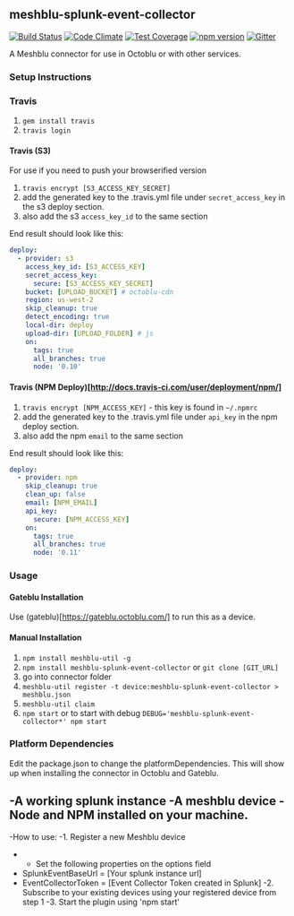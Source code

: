 ## meshblu-splunk-event-collector

[![Build Status](https://travis-ci.org/octoblu/meshblu-splunk-event-collector.svg?branch=master)](https://travis-ci.org/octoblu/meshblu-splunk-event-collector)
[![Code Climate](https://codeclimate.com/github/octoblu/meshblu-splunk-event-collector/badges/gpa.svg)](https://codeclimate.com/github/octoblu/meshblu-splunk-event-collector)
[![Test Coverage](https://codeclimate.com/github/octoblu/meshblu-splunk-event-collector/badges/coverage.svg)](https://codeclimate.com/github/octoblu/meshblu-splunk-event-collector)
[![npm version](https://badge.fury.io/js/meshblu-splunk-event-collector.svg)](http://badge.fury.io/js/meshblu-splunk-event-collector)
[![Gitter](https://badges.gitter.im/octoblu/help.svg)](https://gitter.im/octoblu/help)

A Meshblu connector for use in Octoblu or with other services.

### Setup Instructions

### Travis

1. `gem install travis`
1. `travis login`

#### Travis (S3)

For use if you need to push your browserified version

1. `travis encrypt [S3_ACCESS_KEY_SECRET]`
1. add the generated key to the .travis.yml file under `secret_access_key` in the s3 deploy section.
1. also add the s3 `access_key_id` to the same section

End result should look like this:

```yml
deploy:
  - provider: s3
    access_key_id: [S3_ACCESS_KEY]
    secret_access_key:
      secure: [S3_ACCESS_KEY_SECRET]
    bucket: [UPLOAD_BUCKET] # octoblu-cdn
    region: us-west-2
    skip_cleanup: true
    detect_encoding: true
    local-dir: deploy
    upload-dir: [UPLOAD_FOLDER] # js
    on:
      tags: true
      all_branches: true
      node: '0.10'
```

#### Travis (NPM Deploy)[http://docs.travis-ci.com/user/deployment/npm/]

1. `travis encrypt [NPM_ACCESS_KEY]` - this key is found in `~/.npmrc`
1. add the generated key to the .travis.yml file under `api_key` in the npm deploy section.
1. also add the npm `email` to the same section

End result should look like this:

```yml
deploy:
  - provider: npm
    skip_cleanup: true
    clean_up: false
    email: [NPM_EMAIL]
    api_key:
      secure: [NPM_ACCESS_KEY]
    on:
      tags: true
      all_branches: true
      node: '0.11'
```

### Usage

#### Gateblu Installation

Use (gateblu)[https://gateblu.octoblu.com/] to run this as a device.

#### Manual Installation

1. `npm install meshblu-util -g`
1. `npm install meshblu-splunk-event-collector` or `git clone [GIT_URL]`
1. go into connector folder
1. `meshblu-util register -t device:meshblu-splunk-event-collector > meshblu.json`
1. `meshblu-util claim`
1. `npm start` or to start with debug `DEBUG='meshblu-splunk-event-collector*' npm start`


### Platform Dependencies

Edit the package.json to change the platformDependencies. This will show up when installing the connector in Octoblu and Gateblu.

-A working splunk instance
-A meshblu device
-Node and NPM installed on your machine.
-
-How to use:
-1. Register a new Meshblu device
-  - Set the following properties on the options field
-   SplunkEventBaseUrl = [Your splunk instance url]
-   EventCollectorToken = [Event Collector Token created in Splunk]
-2. Subscribe to your existing devices using your registered device from step 1
-3. Start the plugin using 'npm start'

